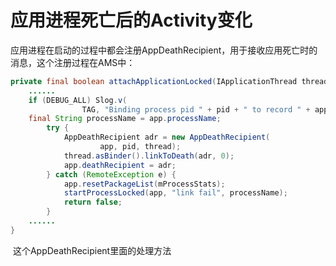 # 		应用进程死亡后的Activity变化

​	应用进程在启动的过程中都会注册AppDeathRecipient，用于接收应用死亡时的消息，这个注册过程在AMS中：

```java
private final boolean attachApplicationLocked(IApplicationThread thread,int pid) {
    ......
    if (DEBUG_ALL) Slog.v(
                TAG, "Binding process pid " + pid + " to record " + app);
	final String processName = app.processName;
        try {
            AppDeathRecipient adr = new AppDeathRecipient(
                    app, pid, thread);
            thread.asBinder().linkToDeath(adr, 0);
            app.deathRecipient = adr;
        } catch (RemoteException e) {
            app.resetPackageList(mProcessStats);
            startProcessLocked(app, "link fail", processName);
            return false;
        }
    ......
}
```

​	这个AppDeathRecipient里面的处理方法

